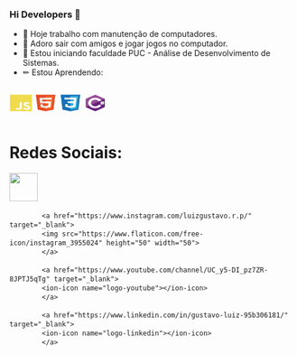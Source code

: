 ### Hi Developers 👋

- 🔭 Hoje trabalho com manutenção de computadores.
- 🌱 Adoro sair com amigos e jogar jogos no computador.
- 📖 Estou iniciando faculdade PUC - Análise de Desenvolvimento de Sistemas.
- ✏ Estou Aprendendo:


<div style="display: inline_block"><br>
  <img align="center" alt="Luiz-Js" height="30" width="40" src="https://raw.githubusercontent.com/devicons/devicon/master/icons/javascript/javascript-plain.svg">
  <img align="center" alt="Luiz-HTML" height="30" width="40" src="https://raw.githubusercontent.com/devicons/devicon/master/icons/html5/html5-original.svg">
  <img align="center" alt="Luiz-CSS" height="30" width="40" src="https://raw.githubusercontent.com/devicons/devicon/master/icons/css3/css3-original.svg">
  <img align="center" alt="Luiz-Csharp" height="30" width="40" src="https://raw.githubusercontent.com/devicons/devicon/master/icons/csharp/csharp-original.svg">
</div>

<br>

<h1>Redes Sociais:</h1>

<div> 
            <a href="https://github.com/lpereira22" target="_blank">
            <img src="https://cdn-icons-png.flaticon.com/128/3291/3291695.png" height="50" width="50">
            </a>

            <a href="https://www.instagram.com/luizgustavo.r.p/" target="_blank">
            <img src="https://www.flaticon.com/free-icon/instagram_3955024" height="50" width="50">
            </a>

            <a href="https://www.youtube.com/channel/UC_y5-DI_pz7ZR-8JPTJ5qTg" target="_blank">
            <ion-icon name="logo-youtube"></ion-icon>
            </a>

            <a href="https://www.linkedin.com/in/gustavo-luiz-95b306181/" target="_blank">
            <ion-icon name="logo-linkedin"></ion-icon>
            </a>
</div>
